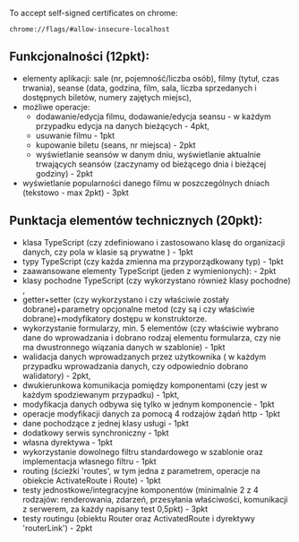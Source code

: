 To accept self-signed certificates on chrome:

```
chrome://flags/#allow-insecure-localhost
```


## Funkcjonalności (12pkt):
- elementy aplikacji: sale (nr, pojemność/liczba osób), filmy (tytuł, czas trwania), seanse (data, godzina, film, sala, liczba sprzedanych i dostępnych biletów, numery zajętych miejsc),
- możliwe operacje:
    - dodawanie/edycja filmu, dodawanie/edycja seansu - w każdym przypadku edycja na danych bieżących - 4pkt,
    - usuwanie filmu - 1pkt
    - kupowanie biletu (seans, nr miejsca) - 2pkt
    - wyświetlanie seansów w danym dniu, wyświetlanie aktualnie trwających seansów (zaczynamy od bieżącego dnia i bieżącej godziny) - 2pkt
- wyświetlanie popularności danego filmu w poszczególnych dniach (tekstowo - max 2pkt) - 3pkt

## Punktacja elementów technicznych (20pkt):
- klasa TypeScript (czy zdefiniowano i zastosowano klasę do organizacji danych, czy pola w klasie są prywatne ) - 1pkt
- typy TypeScript (czy każda zmienna ma przyporządkowany typ) - 1pkt
- zaawansowane elementy TypeScript (jeden z wymienionych): - 2pkt
- klasy pochodne TypeScript (czy wykorzystano również klasy pochodne) ,
- getter+setter (czy wykorzystano i  czy właściwie zostały dobrane)+parametry opcjonalne metod (czy są i czy właściwie dobrane)+modyfikatory dostępu w konstruktorze.
- wykorzystanie formularzy, min. 5 elementów (czy właściwie wybrano dane do wprowadzania i dobrano rodzaj elementu formularza, czy nie ma dwustronnego wiązania danych w szablonie) - 1pkt
- walidacja danych wprowadzanych przez użytkownika ( w każdym przypadku wprowadzania danych, czy odpowiednio dobrano walidatory) - 2pkt,
- dwukierunkowa komunikacja pomiędzy komponentami (czy jest w każdym spodziewanym przypadku) - 1pkt,
- modyfikacja danych odbywa się tylko w jednym komponencie - 1pkt
- operacje modyfikacji danych za pomocą 4 rodzajów żądań http - 1pkt
- dane pochodzące z jednej klasy usługi - 1pkt
- dodatkowy serwis synchroniczny - 1pkt
- własna dyrektywa - 1pkt
- wykorzystanie dowolnego filtru standardowego w szablonie oraz implementacja własnego filtru - 1pkt
- routing (ścieżki 'routes', w tym jedna z parametrem, operacje na obiekcie ActivateRoute i Route) - 1pkt
- testy jednostkowe/integracyjne komponentów (minimalnie 2 z 4 rodzajów:  renderowania, zdarzeń, przesyłania właściwości, komunikacji z serwerem, za każdy napisany test 0,5pkt) - 3pkt
- testy routingu (obiektu Router oraz ActivatedRoute i dyrektywy 'routerLink') - 2pkt